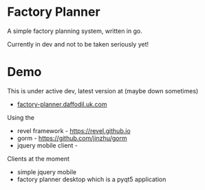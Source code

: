 # Factory Planner

A simple factory planning system, written in go.

Currently in dev and not to be taken seriously  yet!

Demo
========================
This is under active dev, latest version at (maybe down sometimes)
- [factory-planner.daffodil.uk.com](http://factory-planner.daffodil.uk.com)




Using the
- revel framework - https://revel.github.io
- gorm - https://github.com/jinzhu/gorm
- jquery mobile client - 

Clients at the moment
- simple jquery mobile
- factory planner desktop which is a pyqt5 application




